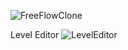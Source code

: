 ![FreeFlowClone](https://user-images.githubusercontent.com/16307601/145017251-696e06ca-ff61-461f-b0d4-437d6bd8c688.gif)

Level Editor
![LevelEditor](https://user-images.githubusercontent.com/16307601/145017746-34173cab-d7b8-425a-ad18-d087c16a6e66.jpg)
